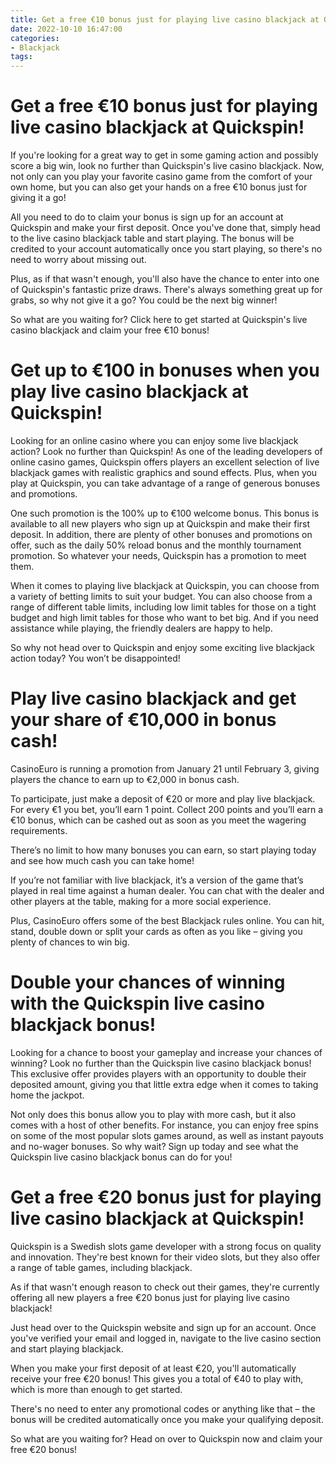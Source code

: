 ```yaml
---
title: Get a free €10 bonus just for playing live casino blackjack at Quickspin!
date: 2022-10-10 16:47:00
categories:
- Blackjack
tags:
---
```



#  Get a free €10 bonus just for playing live casino blackjack at Quickspin!

If you're looking for a great way to get in some gaming action and possibly score a big win, look no further than Quickspin's live casino blackjack. Now, not only can you play your favorite casino game from the comfort of your own home, but you can also get your hands on a free €10 bonus just for giving it a go!

All you need to do to claim your bonus is sign up for an account at Quickspin and make your first deposit. Once you've done that, simply head to the live casino blackjack table and start playing. The bonus will be credited to your account automatically once you start playing, so there's no need to worry about missing out.

 Plus, as if that wasn't enough, you'll also have the chance to enter into one of Quickspin's fantastic prize draws. There's always something great up for grabs, so why not give it a go? You could be the next big winner!

So what are you waiting for? Click here to get started at Quickspin's live casino blackjack and claim your free €10 bonus!

#  Get up to €100 in bonuses when you play live casino blackjack at Quickspin!

Looking for an online casino where you can enjoy some live blackjack action? Look no further than Quickspin! As one of the leading developers of online casino games, Quickspin offers players an excellent selection of live blackjack games with realistic graphics and sound effects. Plus, when you play at Quickspin, you can take advantage of a range of generous bonuses and promotions.

One such promotion is the 100% up to €100 welcome bonus. This bonus is available to all new players who sign up at Quickspin and make their first deposit. In addition, there are plenty of other bonuses and promotions on offer, such as the daily 50% reload bonus and the monthly tournament promotion. So whatever your needs, Quickspin has a promotion to meet them.

When it comes to playing live blackjack at Quickspin, you can choose from a variety of betting limits to suit your budget. You can also choose from a range of different table limits, including low limit tables for those on a tight budget and high limit tables for those who want to bet big. And if you need assistance while playing, the friendly dealers are happy to help.

So why not head over to Quickspin and enjoy some exciting live blackjack action today? You won’t be disappointed!

#  Play live casino blackjack and get your share of €10,000 in bonus cash!

CasinoEuro is running a promotion from January 21 until February 3, giving players the chance to earn up to €2,000 in bonus cash.

To participate, just make a deposit of €20 or more and play live blackjack. For every €1 you bet, you’ll earn 1 point. Collect 200 points and you’ll earn a €10 bonus, which can be cashed out as soon as you meet the wagering requirements.

There’s no limit to how many bonuses you can earn, so start playing today and see how much cash you can take home!

If you’re not familiar with live blackjack, it’s a version of the game that’s played in real time against a human dealer. You can chat with the dealer and other players at the table, making for a more social experience.

Plus, CasinoEuro offers some of the best Blackjack rules online. You can hit, stand, double down or split your cards as often as you like – giving you plenty of chances to win big.

#  Double your chances of winning with the Quickspin live casino blackjack bonus!

Looking for a chance to boost your gameplay and increase your chances of winning? Look no further than the Quickspin live casino blackjack bonus! This exclusive offer provides players with an opportunity to double their deposited amount, giving you that little extra edge when it comes to taking home the jackpot.

Not only does this bonus allow you to play with more cash, but it also comes with a host of other benefits. For instance, you can enjoy free spins on some of the most popular slots games around, as well as instant payouts and no-wager bonuses. So why wait? Sign up today and see what the Quickspin live casino blackjack bonus can do for you!

#  Get a free €20 bonus just for playing live casino blackjack at Quickspin!

 Quickspin is a Swedish slots game developer with a strong focus on quality and innovation. They're best known for their video slots, but they also offer a range of table games, including blackjack.

As if that wasn't enough reason to check out their games, they're currently offering all new players a free €20 bonus just for playing live casino blackjack!

Just head over to the Quickspin website and sign up for an account. Once you've verified your email and logged in, navigate to the live casino section and start playing blackjack.

When you make your first deposit of at least €20, you'll automatically receive your free €20 bonus! This gives you a total of €40 to play with, which is more than enough to get started.

There's no need to enter any promotional codes or anything like that – the bonus will be credited automatically once you make your qualifying deposit.

So what are you waiting for? Head on over to Quickspin now and claim your free €20 bonus!